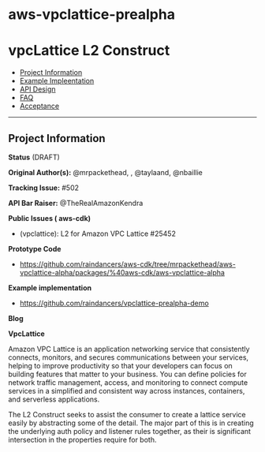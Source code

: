 # aws-vpclattice-prealpha

# vpcLattice L2 Construct

* [Project Information](#project-information)
* [Example Impleentation](#example-implementation)
* [API Design](#proposed-api-design-for-vpclattice)
* [FAQ](#faq)
* [Acceptance](#acceptance)

---


## Project Information

**Status** (DRAFT)

**Original Author(s):** @mrpackethead, , @taylaand,  @nbaillie

**Tracking Issue:** #502

**API Bar Raiser:** @TheRealAmazonKendra

**Public Issues ( aws-cdk)**

* (vpclattice): L2 for Amazon VPC Lattice #25452

**Prototype Code**

* https://github.com/raindancers/aws-cdk/tree/mrpackethead/aws-vpclattice-alpha/packages/%40aws-cdk/aws-vpclattice-alpha

**Example implementation**

* https://github.com/raindancers/vpclattice-prealpha-demo

**Blog**

**VpcLattice**

Amazon VPC Lattice is an application networking service that consistently connects, monitors, and secures communications between your services, helping to improve productivity so that your developers can focus on building features that matter to your business. You can define policies for network traffic management, access, and monitoring to connect compute services in a simplified and consistent way across instances, containers, and serverless applications.

The L2 Construct seeks to assist the consumer to create a lattice service easily by abstracting some of the detail.  The major part of this is in creating the underlying auth policy and listener rules together, as their is significant intersection in the properties require for both.
